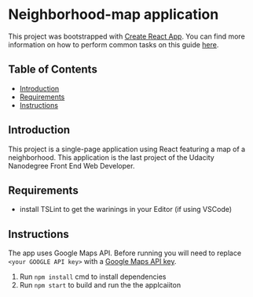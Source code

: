 
# Neighborhood-map application

This project was bootstrapped with [Create React App](https://github.com/facebookincubator/create-react-app). You can find more information on how to perform common tasks on this guide [here](https://github.com/facebookincubator/create-react-app/blob/master/packages/react-scripts/template/README.md).

## Table of Contents

- [Introduction](#introduction)
- [Requirements](#requirements)
- [Instructions](#instructions)

## Introduction
This project is a single-page application using React featuring a map of a neighborhood. This application is the last project of the Udacity Nanodegree Front End Web Developer. 

## Requirements
- install TSLint to get the warinings in your Editor (if using VSCode)

## Instructions

The app uses Google Maps API. Before running you will need to replace `<your GOOGLE API key>` with a [ Google Maps API key](https://developers.google.com/maps/documentation/javascript/get-api-key).

1. Run ``npm install`` cmd to install dependencies
2. Run ``npm start`` to build and run the the applcaiiton
